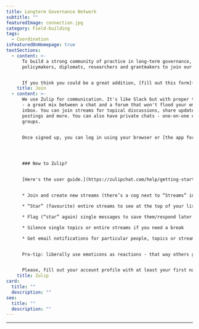```yaml
---
title: Longterm Governance Network
subtitle: ""
featuredImage: connection.jpg
category: Field-building
tags:
  - Coordination
isFeaturedOnHomepage: true
textSections:
  - content: >-
      To build a strong community of practice in long-term governance, we invite
      policymakers, diplomats, researchers and grantmakers to join our network.


      If you think you could be a great addition, [fill out this form](https://airtable.com/shrdAb3PgjzY49EeZ) and we'll be in touch.
    title: Join
  - content: >-
      We use Zulip for communication. It's like Slack but with proper threading
      - a great mix between a chat and a forum that won't flood your email
      inbox. You can join streams for topical discussions, share updates, job
      postings and more. You can also have private chats - one-on-one or in
      groups.


      Once signed up, you can log in using your browser or [the app for your phone](https://play.google.com/store/apps/details?id=com.zulipmobile&hl=en_US) at [longtermov.zulipchat.com](https://longtermov.zulipchat.com).




      ### New to Zulip?


      [Here's the user guide.](https://zulipchat.com/help/getting-started-with-zulip) You can:


      * Join and create new streams (there’s a cog next to “Streams” in the left panel, if clicked, a tab in the pop-up window shows “All streams”, as well as a “+” to create new ones)

      * “Star” (favourite) entire streams to see at the top of your list

      * Flag (“star” again) single messages to save them/respond later

      * Silence single topics or entire streams if you need a break

      * Get email notifications for particular people, topics or streams


      Pro-tip: liberally use emoticons as reactions - that way others get feedback even if you don't write a comment.


      Please, fill out your account profile with at least your first name, a profile picture and a short bio. That makes it easier to get a feel for who’s who.
    title: Zulip
card:
  title: ""
  description: ""
seo:
  title: ""
  description: ""
---
```


---
